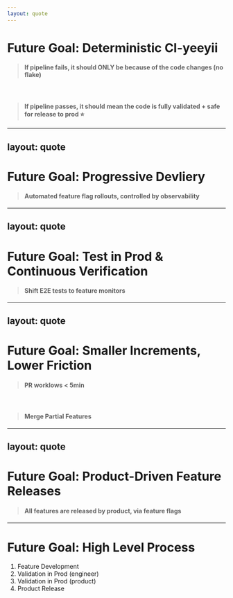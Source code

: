 ```yaml
---
layout: quote
---
```



# Future Goal: Deterministic CI-yeeyii

> #### If pipeline fails, it should ONLY be because of the code changes (no flake)

<br>

> #### If pipeline passes, it should mean the code is fully validated + safe for release to prod ⭐


---
layout: quote
---


# Future Goal: Progressive Devliery

> #### Automated feature flag rollouts, controlled by observability


<!-- 
Aspirational 

Iterate
-->

---
layout: quote
---

# Future Goal: Test in Prod & Continuous Verification

> #### Shift E2E tests to feature monitors


---
layout: quote
---

# Future Goal: Smaller Increments, Lower Friction

> #### PR worklows < 5min

<br>

> #### Merge Partial Features 

---
layout: quote
---

# Future Goal: Product-Driven Feature Releases

> #### All features are released by product, via feature flags


<!-- 
Aspirational 

Iterate
-->

---

# Future Goal: High Level Process


<ol>
  <li v-click>Feature Development </li>
  <li v-click>Validation in Prod (engineer)</li>
  <li v-click>Validation in Prod (product)</li>
  <li v-click>Product Release</li>
</ol>

<!-- 
Aspirational 

Iterate
-->